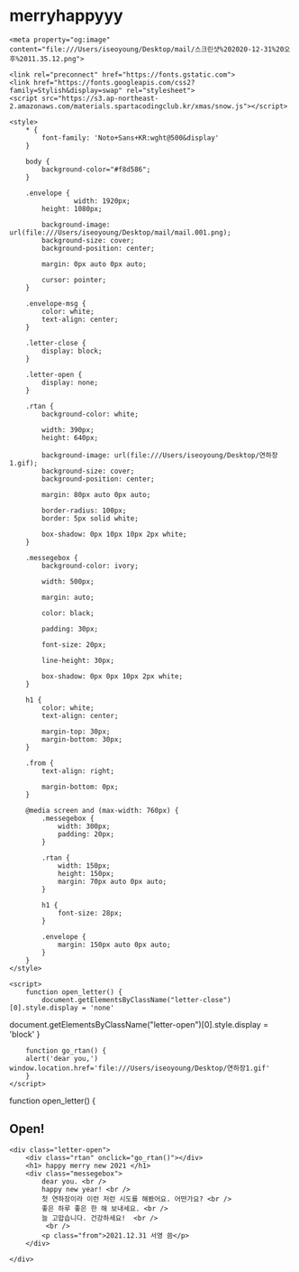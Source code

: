 # merryhappyyy

<html lang="en">

<head>
    <meta charset="UTF-8">
    <meta name="viewport" content="width=device-width, initial-scale=1.0">
    <title>hello 2021</title>

    <meta property="og:image" content="file:///Users/iseoyoung/Desktop/mail/스크린샷%202020-12-31%20오후%2011.35.12.png">
<meta property="og:title" content="happy merry new year">
<meta property="og:description" content="연하장이 도착했습니다"> 


    <link rel="preconnect" href="https://fonts.gstatic.com">
    <link href="https://fonts.googleapis.com/css2?family=Stylish&display=swap" rel="stylesheet">
    <script src="https://s3.ap-northeast-2.amazonaws.com/materials.spartacodingclub.kr/xmas/snow.js"></script>
    
    <style>
        * {
            font-family: 'Noto+Sans+KR:wght@500&display'
        }
    
        body {
            background-color="#f8d586";
        }
    
        .envelope {
                    width: 1920px;
            height: 1080px;
    
            background-image: url(file:///Users/iseoyoung/Desktop/mail/mail.001.png);
            background-size: cover;
            background-position: center;
    
            margin: 0px auto 0px auto;

            cursor: pointer;
        }
    
        .envelope-msg {
            color: white;
            text-align: center;
        }
    
        .letter-close {
            display: block;
        }
    
        .letter-open {
            display: none;
        }
    
        .rtan {
            background-color: white;
    
            width: 390px;
            height: 640px;
    
            background-image: url(file:///Users/iseoyoung/Desktop/연하장1.gif);
            background-size: cover;
            background-position: center;
    
            margin: 80px auto 0px auto;
    
            border-radius: 100px;
            border: 5px solid white;
    
            box-shadow: 0px 10px 10px 2px white;
        }
    
        .messegebox {
            background-color: ivory;
    
            width: 500px;
    
            margin: auto;
    
            color: black;
    
            padding: 30px;
    
            font-size: 20px;
    
            line-height: 30px;
    
            box-shadow: 0px 0px 10px 2px white;
        }
    
        h1 {
            color: white;
            text-align: center;
    
            margin-top: 30px;
            margin-bottom: 30px;
        }
    
        .from {
            text-align: right;
    
            margin-bottom: 0px;
        }
    
        @media screen and (max-width: 760px) {
            .messegebox {
                width: 300px;
                padding: 20px;
            }
    
            .rtan {
                width: 150px;
                height: 150px;
                margin: 70px auto 0px auto;
            }
    
            h1 {
                font-size: 28px;
            }
    
            .envelope {
                margin: 150px auto 0px auto;
            }
        }
    </style>

    <script>
        function open_letter() {
            document.getElementsByClassName("letter-close")[0].style.display = 'none'
document.getElementsByClassName("letter-open")[0].style.display = 'block'
        }

        function go_rtan() {
        alert('dear you,')
    window.location.href='file:///Users/iseoyoung/Desktop/연하장1.gif'
        }
    </script>

</head>

<body>
    <div class="letter-close">
        function open_letter() {
        <div class="envelope" onclick="open_letter()"></div>
        <h2 class="envelope-msg">Open!</h2>
    </div>

    <div class="letter-open">
        <div class="rtan" onclick="go_rtan()"></div>
        <h1> happy merry new 2021 </h1>
        <div class="messegebox">
            dear you. <br />
            happy new year! <br />
            첫 연하장이라 이런 저런 시도를 해봤어요. 어떤가요? <br />
            좋은 하루 좋은 한 해 보내세요. <br />
            늘 고맙습니다. 건강하세요!  <br />
             <br />
            <p class="from">2021.12.31 서영 씀</p>
        </div>

    </div>

</body>

</html>
